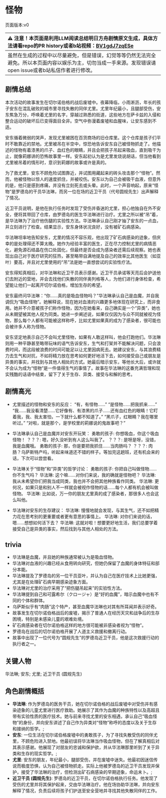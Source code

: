 # 怪物
页面版本:v0
 

| :warning: 注意！本页面是利用LLM阅读总结明日方舟剧情原文生成，具体方法请看repo的PR history或者b站视频：[BV1gdJ7zqESe](https://www.bilibili.com/video/BV1gdJ7zqESe/)         |
|:----------------------------|
| 虽然在生成的过程中以尽量避免，但是错误，幻觉等等仍然无法完全避免。所以本页面内容以娱乐为主，切勿当成一手来源。发现错误请open issue或者b站私信作者进行修改。|



## 剧情总结
本次活动的故事发生在切尔诺伯格的战后废墟中。夜幕降临，小雨淅沥，年长的孩子安东在混乱破败的城市里寻找失散的同伴尤里。尤里年纪最小，且腿部受伤，安东焦急万分，呼唤着尤里的名字，穿越过熟悉的街道，这些地方在萨卡兹的入侵和整合运动的破坏后已变得面目全非。空气中弥漫着废墟和血腥味，让安东感到不适。

安东循着微弱的哭声，发现尤里被困在百货商场的旧仓库里。这个仓库是孩子们平时不敢靠近的禁地。尤里被吊在半空中，惊恐地告诉安东自己被怪物抓走了。他描述的怪物有着漆黑的爪子、血红色的眼睛，并且会把孩子吊起来吸血，直到吸干为止，就像莉娜讲的恐怖故事里一样。安东起初认为是尤里发烧说胡话，但当他看到尤里被吊着的情形时，意识到莉娜的故事或许是真的。

为了救尤里，安东不顾危险试图靠近，并试图用藏起来的砖头攻击那个“怪物”。然而，他被怪物以惊人的速度抓住，并被咬伤。安东以为自己会被吸干血液，但意外的是，他只是感到疼痛，并没有立刻死去或头晕。此时，一个声音响起，原来“怪物”是罗德岛的干员华法琳，而另一位在场的近卫干员（代号圆规先生）出声解释了情况。

近卫干员说明，是他在执行任务时发现了受伤并昏迷的尤里，担心他独自在外不安全，便将其带回了仓库，由罗德岛的医生华法琳进行治疗。尤里之所以被“吊”着，是华法琳为了治疗他伤腿的实验性方法。华法琳承认自己刚才抽了安东的一点血，并立刻进行了检查。结果显示，安东身体状况良好，没有被矿石病感染。

华法琳坦率地告知安东，尤里的情况不容乐观，他出现了矿石病感染的迹象，但庆幸的是处理得还不算太晚。她作为经验丰富的医生，正在尽力控制尤里的病情恶化，避免源石结晶在伤口处固化，但最终是否会成为感染者还需后续观察。她也表现出自己对于医疗研究的狂热，甚至略带自满地提及自己的效率比其他医生（如亚叶）要高，并且对尤里使用的“吊”法是她一直想尝试的实验性疗法。

安东得知真相后，对华法琳和近卫干员表示感谢。近卫干员承诺等天亮后会护送他们去附近的营地，并会去找他们失散的同伴奥列格等人，为他们进行身体检查，希望能让他们一起离开切尔诺伯格，增加生存的希望。

安东最终问华法琳：“你……真的是吸血怪物吗？”华法琳承认自己是血魔，并自我调侃为“吸血怪物”。她解释说，现在她对血液的兴趣更多地体现在研究上，而非食用。她并不介意被孩子们称作怪物，因为在她看来，自己确实是一个“异类”，她也从未期望被其他人视为同类。她进一步阐述说，如果仅仅因为与众不同就被视为怪物，那么每个人都有可能被这样称呼，比如尤里如果真的成为了感染者，很可能也会被许多人称为怪物。

安东坚定地表示自己不会叫尤里怪物，如果有人敢这样叫，他会打跑他们。华法琳则用一种平静甚至略带玩味的语气告诉安东，生气和打架并不能解决问题，只会浪费时间，而这段被浪费的时间可能足以让尤里因病死去。她建议安东，与其浪费精力去生气和对抗，不如将精力放在思考如何更好地活下去，如何接受自己或朋友是异类的事实，并找到与其他人相处的方式。她最后暗示安东，等他长大后，或许就不会认为成为“怪物”是一件值得生气的事情了。故事在华法琳的这番充满哲理和现实残酷的话语中结束，留下了关于生存、异类、接受与和解的思考。
## 剧情高光
- 尤里描述的怪物和安东的反应：
“有，有怪物......”
“是怪物......把我抓来......”
“我......我没看清楚......它好像有、有漆黑的爪子......还有血红色的眼睛！它盯着我，我、我太害怕，一下就什么都不知道了。”
“黑爪子，红眼睛？我在哪里听过。”
“对啦，就是那个，是学校里的莉娜说的鬼故事吧？”

- 华法琳承认自己是血魔并对安东开玩笑：
勇敢的孩子: 你想吸血，你这个吸血怪物！
？？？: 嗯，好久没听到有人这么叫我了。
？？？: 是呀是呀，没错，我是血魔哦。
勇敢的孩子: 那，你是要把我抓住......当肉肠吗？
？？？: 肉肠？乌萨斯特产吗，听起来味道还不错的样子。等加完这趟班，还有机会来的话，下次可以尝尝看。

- 华法琳关于“怪物”和“异类”的哲学讨论：
勇敢的孩子: 你把自己叫做怪物......你不生气吗？
华法琳: 这个嘛......对你们来说，我的确就是怪物吧？
华法琳: 我从未希望你们把我当成同类，我也并不会把其他种族看作同类。
华法琳: 更何况，如果只是和别人不一样就会被视作怪物的话......每个人都有机会被叫做怪物。
华法琳: 比如说，万一你的朋友尤里真的成了感染者，那很多人也会这么叫他。

- 华法琳对安东的生存建议：
华法琳: 慢慢地就会发现，与其生气，还不如把精力花在思考别的更重要或者更有意思的事情上。
华法琳: 对你们来说的话，嗯......想想如何活下去？
华法琳: 这就对啦！想要更好地生活，我们总要学着接受自己是异类的事实，然后找到与其他人相处的方法。
## trivia
- 华法琳是血魔，并且她的种族通常被认为是吸血怪物。
- 华法琳对血液的兴趣已经从食用转向研究，但她仍保留了血魔的身体特征和部分本能。
- 华法琳提及了罗德岛的另一位干员亚叶，并认为自己在医疗技术上比她更强，尤其是在处理矿石病早期感染迹象方面。
- 华法琳对尤里的治疗采用了“把伤腿吊起来”的实验性方法。
- 华法琳提到自己和可露希尔（クロージャ）是“好的血魔”，暗示血魔中也有不同的个体和群体。
- 乌萨斯似乎有“肉肠”这个特产，甚至血魔华法琳也对其有所耳闻并表示好奇。
- 故事发生在切尔诺伯格战后的废墟，揭示了普通人在经历天灾和战争后的生存困境，特别是未感染儿童的艰难处境。
- 矿石病感染者在切尔诺伯格这样的地方很可能被非感染者视为“怪物”。
- 罗德岛在战后的切尔诺伯格开展了人道主义救援和撤离行动。
- 故事中出现了一位代号为“圆规先生”的罗德岛近卫干员，他是这次救援行动的执行者之一。
## 关键人物
华法琳; 安东; 尤里; 近卫干员 (圆规先生)
## 角色剧情概括
-   **华法琳**: 作为罗德岛的医务干员，她在切尔诺伯格的战后废墟中对受伤并有感染迹象的儿童尤里进行医疗救助。她展示了其作为血魔的种族特性以及高超且带有实验性质的医疗技术。她与前来寻找尤里的安东相遇，承认自己“吸血怪物”的身份，并向安东讲述了自己作为异类对“怪物”称呼的态度以及关于生存和接纳的哲学。;
-   **安东**: 一位生活在切尔诺伯格废墟中的勇敢孩子，为了寻找失散受伤的同伴尤里，不顾危险进入禁地。他最初误将华法琳当作吸血怪物，但在了解真相后对其表示感谢。他展现了对朋友的忠诚和保护欲，并从华法琳那里听到了关于异类和生存的现实哲学。;
-   **尤里**: 安东的朋友，年纪最小，腿部受伤，并在废墟中迷失。他最初因迷信传说而极度恐惧，认为自己被怪物抓走。实际上他被罗德岛的近卫干员发现并保护，接受了华法琳的治疗，但检测出矿石病感染的早期迹象，命运未卜。;
-   **近卫干员 (圆规先生)**: 罗德岛的近卫干员，在切尔诺伯格执行任务。他发现了受伤的尤里并将其保护起来，交由华法琳治疗。他在场协助华法琳，并向安东解释了情况，负责后续将孩子们护送至安全营地并寻找其他失散同伴的工作。